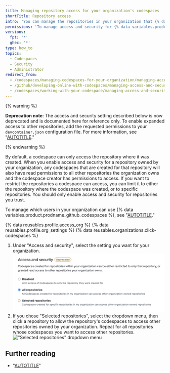 ```yaml
---
title: Managing repository access for your organization's codespaces
shortTitle: Repository access
intro: 'You can manage the repositories in your organization that {% data variables.product.prodname_github_codespaces %} can access.'
permissions: 'To manage access and security for {% data variables.product.prodname_github_codespaces %} for an organization, you must be an organization owner.'
versions:
  fpt: '*'
  ghec: '*'
type: how_to
topics:
  - Codespaces
  - Security
  - Administrator
redirect_from:
  - /codespaces/managing-codespaces-for-your-organization/managing-access-and-security-for-your-organizations-codespaces
  - /github/developing-online-with-codespaces/managing-access-and-security-for-codespaces
  - /codespaces/working-with-your-codespace/managing-access-and-security-for-codespaces
---
```


{% warning %}

**Deprecation note**: The access and security setting described below is now deprecated and is documented here for reference only. To enable expanded access to other repositories, add the requested permissions to your `devcontainer.json` configuration file. For more information, see "[AUTOTITLE](/codespaces/managing-your-codespaces/managing-repository-access-for-your-codespaces)."

{% endwarning %}

By default, a codespace can only access the repository where it was created. When you enable access and security for a repository owned by your organization, any codespaces that are created for that repository will also have read permissions to all other repositories the organization owns and the codespace creator has permissions to access. If you want to restrict the repositories a codespace can access, you can limit it to either the repository where the codespace was created, or to specific repositories. You should only enable access and security for repositories you trust.

To manage which users in your organization can use {% data variables.product.prodname_github_codespaces %}, see "[AUTOTITLE](/codespaces/managing-codespaces-for-your-organization/enabling-github-codespaces-for-your-organization#enable-codespaces-for-users-in-your-organization)."

{% data reusables.profile.access_org %}
{% data reusables.profile.org_settings %}
{% data reusables.organizations.click-codespaces %}
1. Under "Access and security", select the setting you want for your organization.
  ![Radio buttons to manage trusted repositories](/assets/images/help/settings/codespaces-org-access-and-security-radio-buttons.png)
1. If you chose "Selected repositories", select the dropdown menu, then click a repository to allow the repository's codespaces to access other repositories owned by your organization. Repeat for all repositories whose codespaces you want to access other repositories.
    !["Selected repositories" dropdown menu](/assets/images/help/settings/codespaces-access-and-security-repository-drop-down.png)

## Further reading

- "[AUTOTITLE](/codespaces/managing-your-codespaces/managing-repository-access-for-your-codespaces)"
